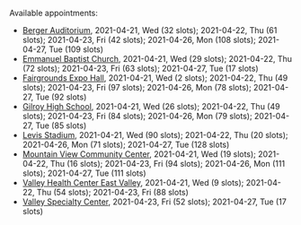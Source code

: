 Available appointments:

* [Berger Auditorium](https://schedulecare.sccgov.org/mychartprd/SignupAndSchedule/EmbeddedSchedule?id=132694&vt=1277&dept=101064003), 2021-04-21, Wed (32 slots); 2021-04-22, Thu (61 slots); 2021-04-23, Fri (42 slots); 2021-04-26, Mon (108 slots); 2021-04-27, Tue (109 slots)
* [Emmanuel Baptist Church](https://schedulecare.sccgov.org/mychartprd/SignupAndSchedule/EmbeddedSchedule?id=132871&vt=1277&dept=101064006), 2021-04-21, Wed (29 slots); 2021-04-22, Thu (72 slots); 2021-04-23, Fri (63 slots); 2021-04-27, Tue (17 slots)
* [Fairgrounds Expo Hall](https://schedulecare.sccgov.org/mychartprd/SignupAndSchedule/EmbeddedSchedule?id=132726&vt=1277&dept=101064002), 2021-04-21, Wed (2 slots); 2021-04-22, Thu (49 slots); 2021-04-23, Fri (97 slots); 2021-04-26, Mon (78 slots); 2021-04-27, Tue (92 slots)
* [Gilroy High School](https://schedulecare.sccgov.org/mychartprd/SignupAndSchedule/EmbeddedSchedule?id=132980&vt=1277&dept=101064008), 2021-04-21, Wed (26 slots); 2021-04-22, Thu (49 slots); 2021-04-23, Fri (84 slots); 2021-04-26, Mon (79 slots); 2021-04-27, Tue (85 slots)
* [Levis Stadium](https://schedulecare.sccgov.org/mychartprd/SignupAndSchedule/EmbeddedSchedule?id=132723&vt=1277&dept=101064004), 2021-04-21, Wed (90 slots); 2021-04-22, Thu (20 slots); 2021-04-26, Mon (71 slots); 2021-04-27, Tue (128 slots)
* [Mountain View Community Center](https://schedulecare.sccgov.org/mychartprd/SignupAndSchedule/EmbeddedSchedule?id=132472&vt=1277&dept=101064001), 2021-04-21, Wed (19 slots); 2021-04-22, Thu (16 slots); 2021-04-23, Fri (94 slots); 2021-04-26, Mon (111 slots); 2021-04-27, Tue (111 slots)
* [Valley Health Center East Valley](https://schedulecare.sccgov.org/mychartprd/SignupAndSchedule/EmbeddedSchedule?id=132268&vt=1277&dept=101064007), 2021-04-21, Wed (9 slots); 2021-04-22, Thu (54 slots); 2021-04-23, Fri (88 slots)
* [Valley Specialty Center](https://schedulecare.sccgov.org/mychartprd/SignupAndSchedule/EmbeddedSchedule?id=132277&vt=1277&dept=101001072), 2021-04-23, Fri (52 slots); 2021-04-27, Tue (17 slots)
